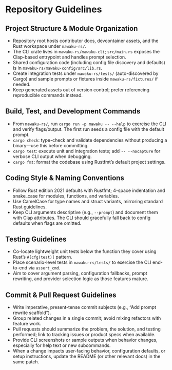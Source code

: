 # Repository Guidelines

## Project Structure & Module Organization
- Repository root hosts contributor docs, devcontainer assets, and the Rust workspace under `mawaku-rs/`.
- The CLI crate lives in `mawaku-rs/mawaku-cli`; `src/main.rs` exposes the Clap-based entrypoint and handles prompt selection.
- Shared configuration code (including config file discovery and defaults) is in `mawaku-rs/mawaku-config/src/lib.rs`.
- Create integration tests under `mawaku-rs/tests/` (auto-discovered by Cargo) and sample prompts or fixtures inside `mawaku-rs/fixtures/` if needed.
- Keep generated assets out of version control; prefer referencing reproducible commands instead.

## Build, Test, and Development Commands
- From `mawaku-rs/`, run `cargo run -p mawaku -- --help` to exercise the CLI and verify flags/output. The first run seeds a config file with the default prompt.
- `cargo check`: type-check and validate dependencies without producing a binary—use this before committing.
- `cargo test`: execute unit and integration tests; add `-- --nocapture` for verbose CLI output when debugging.
- `cargo fmt`: format the codebase using Rustfmt’s default project settings.

## Coding Style & Naming Conventions
- Follow Rust edition 2021 defaults with Rustfmt; 4-space indentation and snake_case for modules, functions, and variables.
- Use CamelCase for type names and struct variants, mirroring standard Rust guidelines.
- Keep CLI arguments descriptive (e.g., `--prompt`) and document them with Clap attributes. The CLI should gracefully fall back to config defaults when flags are omitted.

## Testing Guidelines
- Co-locate lightweight unit tests below the function they cover using Rust’s `#[cfg(test)]` pattern.
- Place scenario-level tests in `mawaku-rs/tests/` to exercise the CLI end-to-end via `assert_cmd`.
- Aim to cover argument parsing, configuration fallbacks, prompt rewriting, and provider selection logic as those features mature.

## Commit & Pull Request Guidelines
- Write imperative, present-tense commit subjects (e.g., “Add prompt rewrite scaffold”).
- Group related changes in a single commit; avoid mixing refactors with feature work.
- Pull requests should summarize the problem, the solution, and testing performed; link to tracking issues or product specs when available.
- Provide CLI screenshots or sample outputs when behavior changes, especially for help text or new subcommands.
- When a change impacts user-facing behavior, configuration defaults, or setup instructions, update the README (or other relevant docs) in the same patch.
